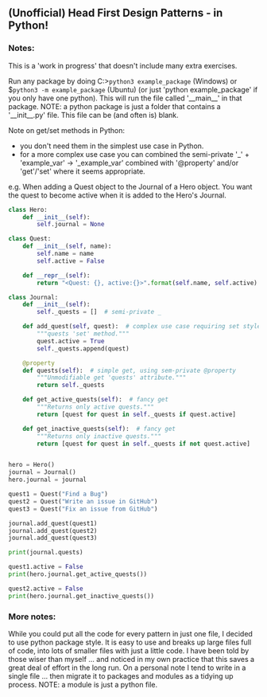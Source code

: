 ## (Unofficial) Head First Design Patterns - in Python!

### Notes:
This is a 'work in progress' that doesn't include many extra exercises.

Run any package by doing C:\>`python3 example_package` (Windows) or $`python3 -m example_package` (Ubuntu) (or just 'python example_package' if you only have one python). This will run the file called '\_\_main\_\_' in that package. NOTE: a python package is just a folder that contains a '\_\_init\_\_.py' file. This file can be (and often is) blank.

Note on get/set methods in Python:
- you don't need them in the simplest use case in Python.
- for a more complex use case you can combined the semi-private '_' + 'example_var' -> '_example_var' combined with '@property' and/or 'get'/'set' where it seems appropriate.

e.g.
When adding a Quest object to the Journal of a Hero object. You want the quest to become active when it is added to the Hero's Journal.
```python
class Hero:
    def __init__(self):
        self.journal = None

class Quest:
    def __init__(self, name):
        self.name = name
        self.active = False

    def __repr__(self):
        return "<Quest: {}, active:{}>".format(self.name, self.active)

class Journal:
    def __init__(self):
        self._quests = []  # semi-private _

    def add_quest(self, quest):  # complex use case requiring set style
        """quests 'set' method."""
        quest.active = True
        self._quests.append(quest)

    @property
    def quests(self):  # simple get, using sem-private @property
        """Unmodifiable get 'quests' attribute."""
        return self._quests

    def get_active_quests(self):  # fancy get
        """Returns only active quests."""
        return [quest for quest in self._quests if quest.active]

    def get_inactive_quests(self):  # fancy get
        """Returns only inactive quests."""
        return [quest for quest in self._quests if not quest.active]


hero = Hero()
journal = Journal()
hero.journal = journal

quest1 = Quest("Find a Bug")
quest2 = Quest("Write an issue in GitHub")
quest3 = Quest("Fix an issue from GitHub")

journal.add_quest(quest1)
journal.add_quest(quest2)
journal.add_quest(quest3)

print(journal.quests)

quest1.active = False
print(hero.journal.get_active_quests())

quest2.active = False
print(hero.journal.get_inactive_quests())
```

### More notes:
While you could put all the code for every pattern in just one file, I decided to use python package style. It is easy to use and breaks up large files full of code, into lots of smaller files with just a little code. I have been told by those wiser than myself ... and noticed in my own practice that this saves a great deal of effort in the long run. On a personal note I tend to write in a single file ... then migrate it to packages and modules as a tidying up process. NOTE: a module is just a python file.
